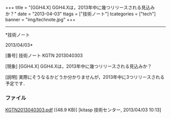﻿+++
title = "[GGH4.X] GGH4.Xは，2013年中に幾つリリースされる見込みか？"
date = "2013-04-03"
ttags = ["技術ノート"]
tcategories = ["tech"]
banner = "img/technote.jpg"
+++

-----------------------------------------------------------------------------------------------------------------------------

*技術ノート

2013/04/03*


[番号]
技術ノート KGTN 2013040303

[現象]
[GGH4.X] GGH4.Xは，2013年中に幾つリリースされる見込みか？

[説明]
実際にそうなるかどうか分かりませんが，2013年中に3つリリースされる予定です．


### ファイル

 
 


[KGTN2013040303.pdf](http://techreport.kitasp.net/attachments/download/1305/KGTN2013040303.pdf)
 [(48.9 KB)] [kitasp 技術センター, 2013/04/03
10:13]


 


 

